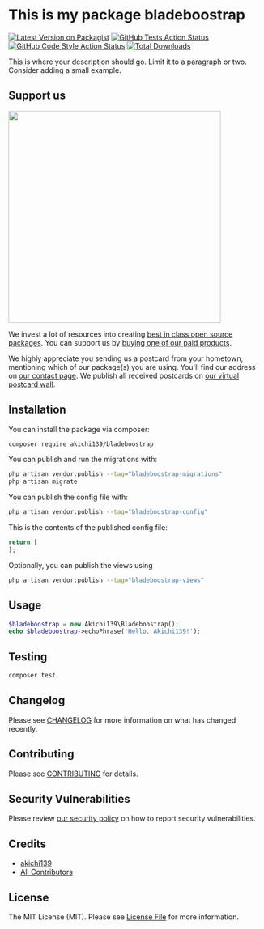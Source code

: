 # This is my package bladeboostrap

[![Latest Version on Packagist](https://img.shields.io/packagist/v/akichi139/bladeboostrap.svg?style=flat-square)](https://packagist.org/packages/akichi139/bladeboostrap)
[![GitHub Tests Action Status](https://img.shields.io/github/actions/workflow/status/akichi139/bladeboostrap/run-tests.yml?branch=main&label=tests&style=flat-square)](https://github.com/akichi139/bladeboostrap/actions?query=workflow%3Arun-tests+branch%3Amain)
[![GitHub Code Style Action Status](https://img.shields.io/github/actions/workflow/status/akichi139/bladeboostrap/fix-php-code-style-issues.yml?branch=main&label=code%20style&style=flat-square)](https://github.com/akichi139/bladeboostrap/actions?query=workflow%3A"Fix+PHP+code+style+issues"+branch%3Amain)
[![Total Downloads](https://img.shields.io/packagist/dt/akichi139/bladeboostrap.svg?style=flat-square)](https://packagist.org/packages/akichi139/bladeboostrap)

This is where your description should go. Limit it to a paragraph or two. Consider adding a small example.

## Support us

[<img src="https://github-ads.s3.eu-central-1.amazonaws.com/bladeboostrap.jpg?t=1" width="419px" />](https://spatie.be/github-ad-click/bladeboostrap)

We invest a lot of resources into creating [best in class open source packages](https://spatie.be/open-source). You can support us by [buying one of our paid products](https://spatie.be/open-source/support-us).

We highly appreciate you sending us a postcard from your hometown, mentioning which of our package(s) you are using. You'll find our address on [our contact page](https://spatie.be/about-us). We publish all received postcards on [our virtual postcard wall](https://spatie.be/open-source/postcards).

## Installation

You can install the package via composer:

```bash
composer require akichi139/bladeboostrap
```

You can publish and run the migrations with:

```bash
php artisan vendor:publish --tag="bladeboostrap-migrations"
php artisan migrate
```

You can publish the config file with:

```bash
php artisan vendor:publish --tag="bladeboostrap-config"
```

This is the contents of the published config file:

```php
return [
];
```

Optionally, you can publish the views using

```bash
php artisan vendor:publish --tag="bladeboostrap-views"
```

## Usage

```php
$bladeboostrap = new Akichi139\Bladeboostrap();
echo $bladeboostrap->echoPhrase('Hello, Akichi139!');
```

## Testing

```bash
composer test
```

## Changelog

Please see [CHANGELOG](CHANGELOG.md) for more information on what has changed recently.

## Contributing

Please see [CONTRIBUTING](CONTRIBUTING.md) for details.

## Security Vulnerabilities

Please review [our security policy](../../security/policy) on how to report security vulnerabilities.

## Credits

- [akichi139](https://github.com/akichi139)
- [All Contributors](../../contributors)

## License

The MIT License (MIT). Please see [License File](LICENSE.md) for more information.
